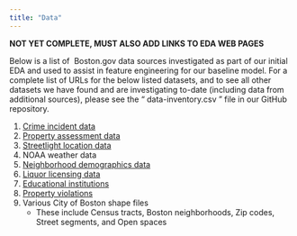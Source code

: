 ```yaml
---
title: "Data"
---
```


**NOT YET COMPLETE, MUST ALSO ADD LINKS TO EDA WEB PAGES**

Below is a list of ​ Boston.gov​ data sources investigated as part of our initial EDA and used to assist in feature engineering for our baseline model. For a complete list of URLs for the below listed datasets, and to see all other datasets we have found and are investigating to-date (including data from additional sources), please see the “​ data-inventory.csv​ ” file in our GitHub repository.

1. [Crime incident data](data-crime.md)
1. [Property assessment data](data-property.md)
1. [Streetlight location data](data-lights.md)
1. NOAA weather data
1. [Neighborhood demographics data](data-demographics.md)
1. [Liquor licensing data](data-liquor.md)
1. [Educational institutions](data-education.md)
1. [Property violations](data-violations.md)
1. Various City of Boston shape files
    - These include Census tracts, Boston neighborhoods, Zip codes, Street segments, and Open spaces
